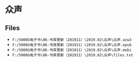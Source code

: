 # 众声

## Files

- `F:/5000G电子书\06-书库更新（201911）\2019.02\众声\众声.azw3`
- `F:/5000G电子书\06-书库更新（201911）\2019.02\众声\众声.epub`
- `F:/5000G电子书\06-书库更新（201911）\2019.02\众声\众声.mobi`
- `F:/5000G电子书\06-书库更新（201911）\2019.02\众声\files.txt`
